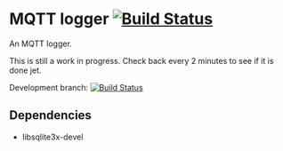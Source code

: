 # MQTT logger [![Build Status](https://travis-ci.org/MrCrazyID/mqtt_logger.svg?branch=master)](https://travis-ci.org/MrCrazyID/mqtt_logger)

An MQTT logger.

This is still a work in progress.
Check back every 2 minutes to see if it is done jet.

Development branch: [![Build Status](https://travis-ci.org/MrCrazyID/mqtt_logger.svg?branch=devel)](https://travis-ci.org/MrCrazyID/mqtt_logger)

## Dependencies

-   libsqlite3x-devel
